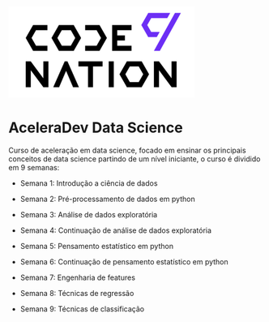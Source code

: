 ![Logo AceleraDev](https://github.com/codenation-dev/Data-Science-Online/blob/master/Semana%202/logo.png?raw=true)

# AceleraDev Data Science

Curso de aceleração em data science, focado em ensinar os principais conceitos de data science partindo de um nível iniciante, o curso é dividido em 9 semanas: 

- Semana 1: Introdução a ciência de dados

- Semana 2: Pré-processamento de dados em python

- Semana 3: Análise de dados exploratória

- Semana 4: Continuação de análise de dados exploratória

- Semana 5: Pensamento estatístico em python

- Semana 6: Continuação de pensamento estatístico em python

- Semana 7: Engenharia de features

- Semana 8: Técnicas de regressão 

- Semana 9: Técnicas de classificação